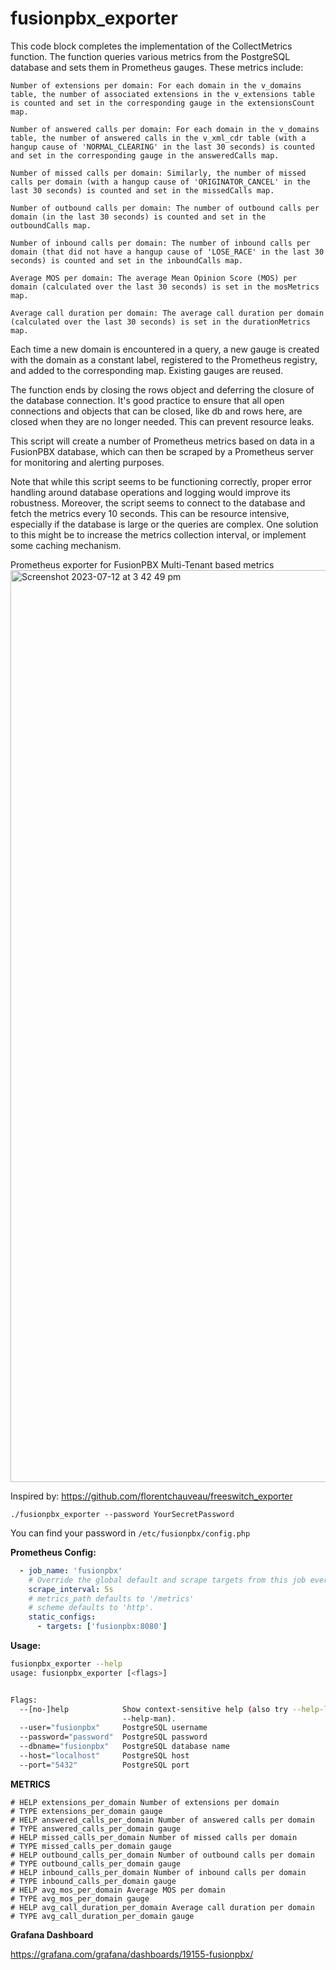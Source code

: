 # fusionpbx_exporter

This code block completes the implementation of the CollectMetrics function. The function queries various metrics from the PostgreSQL database and sets them in Prometheus gauges. These metrics include:

    Number of extensions per domain: For each domain in the v_domains table, the number of associated extensions in the v_extensions table is counted and set in the corresponding gauge in the extensionsCount map.

    Number of answered calls per domain: For each domain in the v_domains table, the number of answered calls in the v_xml_cdr table (with a hangup cause of 'NORMAL_CLEARING' in the last 30 seconds) is counted and set in the corresponding gauge in the answeredCalls map.

    Number of missed calls per domain: Similarly, the number of missed calls per domain (with a hangup cause of 'ORIGINATOR_CANCEL' in the last 30 seconds) is counted and set in the missedCalls map.

    Number of outbound calls per domain: The number of outbound calls per domain (in the last 30 seconds) is counted and set in the outboundCalls map.

    Number of inbound calls per domain: The number of inbound calls per domain (that did not have a hangup cause of 'LOSE_RACE' in the last 30 seconds) is counted and set in the inboundCalls map.

    Average MOS per domain: The average Mean Opinion Score (MOS) per domain (calculated over the last 30 seconds) is set in the mosMetrics map.

    Average call duration per domain: The average call duration per domain (calculated over the last 30 seconds) is set in the durationMetrics map.

Each time a new domain is encountered in a query, a new gauge is created with the domain as a constant label, registered to the Prometheus registry, and added to the corresponding map. Existing gauges are reused.

The function ends by closing the rows object and deferring the closure of the database connection. It's good practice to ensure that all open connections and objects that can be closed, like db and rows here, are closed when they are no longer needed. This can prevent resource leaks.

This script will create a number of Prometheus metrics based on data in a FusionPBX database, which can then be scraped by a Prometheus server for monitoring and alerting purposes.

Note that while this script seems to be functioning correctly, proper error handling around database operations and logging would improve its robustness. Moreover, the script seems to connect to the database and fetch the metrics every 10 seconds. This can be resource intensive, especially if the database is large or the queries are complex. One solution to this might be to increase the metrics collection interval, or implement some caching mechanism.



Prometheus exporter for FusionPBX Multi-Tenant based metrics
<img width="1459" alt="Screenshot 2023-07-12 at 3 42 49 pm" src="https://github.com/ngn-au/fusionpbx_exporter/assets/107200645/28feda6d-fcc6-48b0-b6fd-7625b8d48fd4">

Inspired by: https://github.com/florentchauveau/freeswitch_exporter

`./fusionpbx_exporter --password YourSecretPassword`

You can find your password in `/etc/fusionpbx/config.php`



**Prometheus Config:**

```yaml
  - job_name: 'fusionpbx'
    # Override the global default and scrape targets from this job every 5 seconds.
    scrape_interval: 5s
    # metrics_path defaults to '/metrics'
    # scheme defaults to 'http'.
    static_configs:
      - targets: ['fusionpbx:8080']
```


**Usage:**
```bash
fusionpbx_exporter --help
usage: fusionpbx_exporter [<flags>]


Flags:
  --[no-]help            Show context-sensitive help (also try --help-long and
                         --help-man).
  --user="fusionpbx"     PostgreSQL username
  --password="password"  PostgreSQL password
  --dbname="fusionpbx"   PostgreSQL database name
  --host="localhost"     PostgreSQL host
  --port="5432"          PostgreSQL port

```
**METRICS**
```
# HELP extensions_per_domain Number of extensions per domain
# TYPE extensions_per_domain gauge
# HELP answered_calls_per_domain Number of answered calls per domain
# TYPE answered_calls_per_domain gauge
# HELP missed_calls_per_domain Number of missed calls per domain
# TYPE missed_calls_per_domain gauge
# HELP outbound_calls_per_domain Number of outbound calls per domain
# TYPE outbound_calls_per_domain gauge
# HELP inbound_calls_per_domain Number of inbound calls per domain
# TYPE inbound_calls_per_domain gauge
# HELP avg_mos_per_domain Average MOS per domain
# TYPE avg_mos_per_domain gauge
# HELP avg_call_duration_per_domain Average call duration per domain
# TYPE avg_call_duration_per_domain gauge
```
**Grafana Dashboard**

https://grafana.com/grafana/dashboards/19155-fusionpbx/
